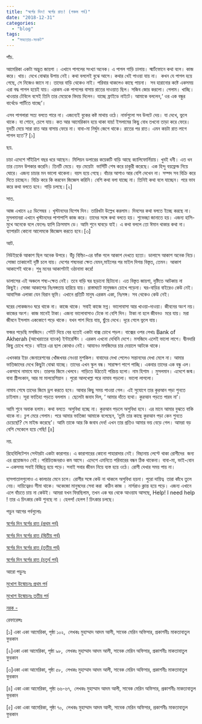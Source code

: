 ```yaml
---
title: "স্বর্গের দিন! স্বর্গের রাত! (পঞ্চম পর্ব)"
date: "2018-12-31"
categories: 
  - "blog"
tags: 
  - "সভ্যতার-সংকট"
---
```


পাঁচ.

আমেরিকা একটা অদ্ভুত জায়গা । এখানে পাগলের সংখ্যা অনেক। এ পাগল গাড়ি চালায়। স্মার্টফোনে কথা বলে। কাজ করে। খায়। দেখে বোঝার উপায় নেই। কথা বললেই বুঝে আসে। কথার খেই পাওয়া যায় না।  কখন যে পাগল হয়ে  গেছে, সে নিজেও জানে না। তাদের বাড়ি থেকেও নাই। পরিবার থাকলেও কাছে পায়না।  সব হারানোর কষ্টে একসময় এরা বদ্ধ পাগল হয়েই যায়। এরকম এক পাগলের বাসায় রাতের দাওয়াত ছিল। সজিব জোর করলো। গেলাম। খাচ্ছি। খাওয়ার টেবিলে বসেই তিনি তার মেয়েকে বিদায় দিলেন। যাচ্ছে ফ্রাইডে নাইটে। আমাকে বললেন,‘ ওর এক বন্ধুর বার্থেডে পার্টিতে যাচ্ছে’।

এসব পাগলারা সত্য বলতে পারে না। এজন্যেই বুকের কষ্ট মাথায় ওঠে। নার্ভগুলো সব উলটে দেয়। যা দেখে, ভুলে থাকে। যা শোনে, চেপে যায়। কত আর আমেরিকান হয়ে থাকা যায়! ইসলামের কিছু বোধ তখনো তাড়া করে ফেরে। যুবতী মেয়ে সারা রাত আর বাসায় ফেরে না। বাবা-মা নির্ঘুম জেগে থাকে। রাতের পর রাত। এমন কয়টা রাত লাগে পাগল হতে’? \[১\]

ছয়.

চাচা এদেশে সাঁইত্রিশ বছর ধরে আছেন। মিলিয়ন ডলারের কয়েকটি বাড়ি আছে ক্যালিফোর্নিয়ায়। খুবই ধনী। এত ধন তার তেমন উপকার করেনি। তিনটি মেয়ে। বড় মেয়েটা  ভার্সিটি শেষ করে চাকুরী করেছে। এক হিন্দু বয়ফ্রেন্ড নিয়ে ঘোরে। এজন্য চাচার মন ভালো থাকেনা। বয়স হয়ে গেছে। বাঁচার আশাও আর বেশি দেখেন না। সম্পদ সব বিক্রি করে দিতে চাচ্ছেন। বিক্রি করে কি করবেন জিজ্ঞেস করিনি। বেশি কথা বলা যাচ্ছে না। তিনিই কথা বলে যাচ্ছেন। পরে ভাব করে কথা বলতে হবে। গাড়ি চলছে।\[২\]

সাত.

আজ এখানে ২৫ ডিসেম্বর । খৃস্টানদের বিশেষ দিন। তারিখটা উল্লেখ করলাম। দিবসের কথা বলতে ইচ্ছে করছে না। মুসলমানরা এখানে খৃস্টানদের পাশাপাশি কাজ করে। তাদের সঙ্গে কথা বলতে হয়। শুভেচ্ছা জানাতে হয়। এজন্য হাসি-মুখে অনেকে বলে ফেলেঃ হ্যাপি ক্রিসমাস ডে। আমি শুনে ঘাবড়ে যাই। এ কথা বললে তো ঈমান থাকার কথা না। ব্যাপারটা কোনো আলেমকে জিজ্ঞেস করতে হবে।\[৩\]

আট.

নিউইয়র্কে আকাশ ছিল অনেক উপরে। উঁচু বিল্ডিং-এর ফাঁক গলে আকাশ দেখতে হতো। ডালাসে আকাশ অনেক নিচে। সোজা তাকালেই দৃষ্টি চলে যায়। দেশের শষ্যভরা ক্ষেত যেমন,মাইলের পর মাইল দিগন্ত বিস্তৃত, তেমন। আকাশ আকাশেই থাকে। শুধু মনের আকাশটাই ওঠানামা করে!

ডালাসের এই অঞ্চলে শষ্য-ক্ষেত নেই। তবে বাড়ি ঘর ছড়ানো ছিটানো। এত বিস্তৃত জায়গা, দৃষ্টিতে আটকায় না কিছুই। সোজা আকাশের নিঃসঙ্গতায় হারিয়ে যায়। রাস্তাঘাটে মানুষজন চোখে পড়েনা। ঘর-বাড়ির বাইরেও কেউ নেই। আবাসিক এলাকা যেন বিরান ভূমি। এখানে প্রতিটি মানুষ এরকম একা, নিঃসঙ্গ। সব থেকেও কেউ নেই।

ঘরের লোকজনও ঘরে থাকে না। কাজে থাকে। সবাই কাজে মগ্ন। ভালোবাসা আর খাওয়া-দাওয়া। জীবনের অংশ নয়। কাজের অংশ। কাজ মানেই টাকা। এজন্য ভালোবাসাও টেকে না বেশি দিন। টাকা না হলে জীবনও  মরে যায়। মরা জীবনে ইসলাম এককোণে পড়ে থাকে। যখন পাশ দিয়ে যায়, ছুঁয়ে দেখে। দূরে গেলে ভুলে যায়।

ফজর পড়েছি মসজিদে। গেইট দিয়ে বের হতেই একটা বাক্স চোখে পড়ল। বাক্সের ওপর লেখাঃ Bank of Akherah (আখেরাতের ব্যাংক) ইন্টারেস্টিং । এরকম এখনো দেখিনি দেশে। মসজিদে এলেই ভালো লাগে। দ্বীনদারি কিছু চোখে পড়ে। বাইরে এর ছাপ কোথাও নেই। আযানও মসজিদের চার দেয়ালে আটকে থাকে।

এখনকার ইয়ং জেনারেশনের খোঁজখবর নেওয়া মুশকিল। বাবাদের দেখা পেলেও সন্তানদের দেখা মেলে না। আমার ভাতিজাদের দেখে কিছুটা বোঝা যাচ্ছে। তাদের এখন স্কুল বন্ধ। সারাক্ষণ পাশে পাচ্ছি। একবার তাদের এক বন্ধু এল। একসাথে নামাযে যাব। তারপর জিমে খেলবে। গাড়িতে উঠতেই পরিচয় হলো। নাম হিশাম । মুসলমান। এদেশে জন্ম। বাবা শ্রীলংকান, আর মা মালয়েশিয়ান । পুরো আলখেল্লা পরে নামায পড়লো। ভালো লাগলো।

নামায শেষে তাদের জিমে ড্রপ করতে হবে। আবার কিছু সময় পাওয়া গেল। এই সুযোগে তার কুরআন পড়া শুনতে চাইলাম। সূরা ফাতিহা পড়তে বললাম । ছেলেটা জবাব দিল, ‘ আমার দাঁতে ব্যথা। কুরআন পড়তে পারব না’।

আমি শুনে অবাক হলাম। কথা বলতে  অসুবিধা হচ্ছে না। কুরআন পড়লে অসুবিধা হবে। এর মানে আমার বুঝতে বাকি থাকে না। চুপ মেরে গেলাম। পরে আমার ভাতিজা আমাকে বলেছেন, ‘তুমি তার কাছে কুরআন পড়া কেন শুনতে চেয়েছোঁ? সে মাইন্ড করেছে’। আমি তাকে আর কি জবাব দেব! এখন তার প্রতিও আমার ভয় বেড়ে গেল। আমরা বড় বেশি সেকেলে হয়ে গেছি! \[৪\]

নয়.

রিহেবিলিটেশন সেন্টারটা একটা কারাগার। এ কারাগারের কোনো পাহারাদার নেই। বিছানায় লেপ্টে থাকা রোগীদের  জন্য এর প্রয়োজনও নেই। পরিচিতজনরাও কম আসে। এদেশে এমনিতে পরিবারের বন্ধন ঠিক থাকেনা। বাবা-মা, ভাই-বোন – একসময় সবাই বিচ্ছিন্ন হয়ে পড়ে। সবাই সবার জীবন নিয়ে ব্যস্ত হয়ে ওঠে। রোগী দেখার সময় পায় না।

হাসপাতালগুলোও এ কালচার মেনে চলে। রোগীর সঙ্গে কেউ না থাকলে অসুবিধা হয়না। পুরো দায়িত্ব  তারা কাঁধে তুলে নেয়। দায়িত্বেরও সীমা থাকে। অকেজো মানুষদের সেবা করা  কঠিন কাজ । নার্সরাও ক্লান্ত হয়ে পড়ে। এজন্য এখানে এলে বাঁচতে চায় না কেউই। আমরা যখন ফিরছিলাম, তখন এক ঘর থেকে আওয়ায আসছে, Help! I need help ! তার এ চিৎকার কেউ শুনছে না । হেলপ! হেলপ ! চিৎকার চলছে।

পড়ুন আগের পর্বগুলোঃ

[স্বর্গের দিন স্বর্গের রাত (প্রথম পর্ব)](https://cms.lostmodesty.com/2018/11/%E0%A6%B8%E0%A7%8D%E0%A6%AC%E0%A6%B0%E0%A7%8D%E0%A6%97%E0%A7%87%E0%A6%B0-%E0%A6%A6%E0%A6%BF%E0%A6%A8-%E0%A6%B8%E0%A7%8D%E0%A6%AC%E0%A6%B0%E0%A7%8D%E0%A6%97%E0%A7%87%E0%A6%B0-%E0%A6%B0/)

[স্বর্গের দিন স্বর্গের রাত (দ্বিতীয় পর্ব)](https://cms.lostmodesty.com/2018/11/%E0%A6%B8%E0%A7%8D%E0%A6%AC%E0%A6%B0%E0%A7%8D%E0%A6%97%E0%A7%87%E0%A6%B0-%E0%A6%A6%E0%A6%BF%E0%A6%A8-%E0%A6%B8%E0%A7%8D%E0%A6%AC%E0%A6%B0%E0%A7%8D%E0%A6%97%E0%A7%87%E0%A6%B0-%E0%A6%B0%E0%A6%BE/)

[স্বর্গের দিন স্বর্গের রাত (তৃতীয় পর্ব)](https://cms.lostmodesty.com/2018/12/%E0%A6%B8%E0%A7%8D%E0%A6%AC%E0%A6%B0%E0%A7%8D%E0%A6%97%E0%A7%87%E0%A6%B0-%E0%A6%A6%E0%A6%BF%E0%A6%A8-%E0%A6%B8%E0%A7%8D%E0%A6%AC%E0%A6%B0%E0%A7%8D%E0%A6%97%E0%A7%87%E0%A6%B0-%E0%A6%B0%E0%A6%BE-2/)

[স্বর্গের দিন স্বর্গের রাত (চতুর্থ পর্ব)](https://cms.lostmodesty.com/2018/12/%E0%A6%B8%E0%A7%8D%E0%A6%AC%E0%A6%B0%E0%A7%8D%E0%A6%97%E0%A7%87%E0%A6%B0-%E0%A6%A6%E0%A6%BF%E0%A6%A8-%E0%A6%B8%E0%A7%8D%E0%A6%AC%E0%A6%B0%E0%A7%8D%E0%A6%97%E0%A7%87%E0%A6%B0-%E0%A6%B0%E0%A6%BE-3/)

আরো পড়ুনঃ

[মুখোশ উন্মোচনঃ প্রথম পর্ব](https://cms.lostmodesty.com/2018/09/%E0%A6%AE%E0%A7%81%E0%A6%96%E0%A7%8B%E0%A6%B6-%E0%A6%89%E0%A6%A8%E0%A7%8D%E0%A6%AE%E0%A7%8B%E0%A6%9A%E0%A6%A8%E0%A6%83-%E0%A6%AA%E0%A6%B0%E0%A7%8D%E0%A6%AC-%E0%A7%A7/)

[মুখোশ উন্মোচনঃ তৃতীয় পর্ব](https://cms.lostmodesty.com/2018/08/%E0%A6%AE%E0%A7%81%E0%A6%96%E0%A7%8B%E0%A6%B6-%E0%A6%89%E0%A6%A8%E0%A7%8D%E0%A6%AE%E0%A7%8B%E0%A6%9A%E0%A6%A8%E0%A6%83-%E0%A6%AA%E0%A6%B0%E0%A7%8D%E0%A6%AC-%E0%A6%A4%E0%A6%BF%E0%A6%A8-%E0%A6%AA/)

[নরক -](https://cms.lostmodesty.com/2018/08/%E0%A6%A8%E0%A6%B0%E0%A6%95/)

রেফারেন্সঃ

\[১\] একা একা আমেরিকা, পৃষ্ঠা ১০২,  লেখকঃ মুহাম্মাদ আদম আলী, সাবেক মেরিন অফিসার, প্রকাশনীঃ মাকতাবাতুল ফুরকান

\[২\]একা একা আমেরিকা, পৃষ্ঠা ৯৮,  লেখকঃ মুহাম্মাদ আদম আলী, সাবেক মেরিন অফিসার, প্রকাশনীঃ মাকতাবাতুল ফুরকান

\[৩\]একা একা আমেরিকা, পৃষ্ঠা ৫৮,  লেখকঃ মুহাম্মাদ আদম আলী, সাবেক মেরিন অফিসার, প্রকাশনীঃ মাকতাবাতুল ফুরকান

\[৪\] একা একা আমেরিকা, পৃষ্ঠা ৬৬-৬৭,  লেখকঃ মুহাম্মাদ আদম আলী, সাবেক মেরিন অফিসার, প্রকাশনীঃ মাকতাবাতুল ফুরকান

\[৫\] একা একা আমেরিকা, পৃষ্ঠা ৭০,  লেখকঃ মুহাম্মাদ আদম আলী, সাবেক মেরিন অফিসার, প্রকাশনীঃ মাকতাবাতুল ফুরকান
